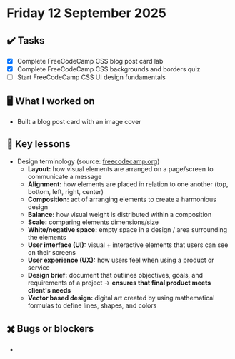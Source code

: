 # Friday 12 September 2025

## ✔️ Tasks

- [x] Complete FreeCodeCamp CSS blog post card lab
- [x] Complete FreeCodeCamp CSS backgrounds and borders quiz
- [ ] Start FreeCodeCamp CSS UI design fundamentals

## 🖥️ What I worked on

- Built a blog post card with an image cover

## 📓 Key lessons

- Design terminology (source: [freecodecamp.org](https://www.freecodecamp.org/learn/full-stack-developer/review-design-fundamentals/review-design-fundamentals))
  - **Layout:** how visual elements are arranged on a page/screen to communicate a message
  - **Alignment:** how elements are placed in relation to one another (top, bottom, left, right, center)
  - **Composition:** act of arranging elements to create a harmonious design
  - **Balance:** how visual weight is distributed within a composition
  - **Scale:** comparing elements dimensions/size
  - **White/negative space:** empty space in a design / area surrounding the elements
  - **User interface (UI):** visual + interactive elements that users can see on their screens
  - **User experience (UX):** how users feel when using a product or service
  - **Design brief:** document that outlines objectives, goals, and requirements of a project → **ensures that final product meets client's needs**
  - **Vector based design:** digital art created by using mathematical formulas to define lines, shapes, and colors
 
## ✖️ Bugs or blockers

- 
